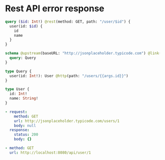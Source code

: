 # Rest API error response

```graphql @file:operation-user.graphql
query ($id: Int!) @rest(method: GET, path: "/user/$id") {
  user(id: $id) {
    id
    name
  }
}
```

```graphql @server
schema @upstream(baseURL: "http://jsonplaceholder.typicode.com") @link(src: "operation-user.graphql", type: Operation) {
  query: Query
}

type Query {
  user(id: Int!): User @http(path: "/users/{{args.id}}")
}

type User {
  id: Int!
  name: String!
}
```

```yml @mock
- request:
    method: GET
    url: http://jsonplaceholder.typicode.com/users/1
    body: null
  response:
    status: 200
    body: {}
```

```yml @assert
- method: GET
  url: http://localhost:8080/api/user/1
```
